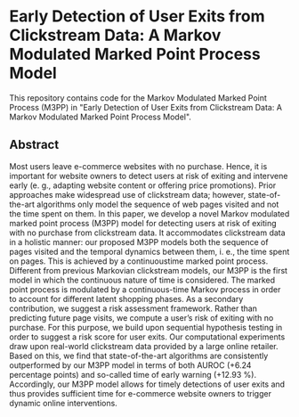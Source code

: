 # Early Detection of User Exits from Clickstream Data: A Markov Modulated Marked Point Process Model
This repository contains code for the Markov Modulated Marked Point Process (M3PP) in "Early Detection of User Exits from Clickstream Data: A Markov Modulated Marked Point Process Model".

## Abstract
Most users leave e-commerce websites with no purchase. Hence, it is important for website owners to detect users at risk of exiting and intervene early (e. g., adapting website content or offering price promotions). Prior approaches make widespread use of clickstream data; however, state-of-the-art algorithms only model the sequence of web pages visited and not the time spent on them. In this paper, we develop a novel Markov modulated marked point process (M3PP) model for detecting users at risk of exiting with no purchase from clickstream data. It accommodates clickstream data in a holistic manner: our proposed M3PP models both the sequence of pages visited and the temporal dynamics between them, i. e., the time spent on pages. This is achieved by a continuoustime marked point process. Different from previous Markovian clickstream models, our M3PP is the first model in which the continuous nature of time is considered. The marked point process is modulated by a continuous-time Markov process in order to account for different latent shopping phases. As a secondary contribution, we suggest a risk assessment framework. Rather than predicting future page visits, we compute a user’s risk of exiting with no purchase. For this purpose, we build upon sequential hypothesis testing in order to suggest a risk score for user exits. Our computational experiments draw upon real-world clickstream data provided by a large online retailer. Based on this, we find that state-of-the-art algorithms are consistently outperformed by our M3PP model in terms of both AUROC (+6.24 percentage points) and so-called time of early warning (+12.93 %). Accordingly, our M3PP model allows for timely detections of user exits and thus provides sufficient time for e-commerce website owners to trigger dynamic online interventions.
